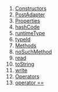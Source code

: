 1.  [Constructors](./PostAdapter-class#constructors.md)
2.  [PostAdapter](./PostAdapter/PostAdapter.md)
3.  [Properties](./PostAdapter-class#instance-properties.md)
4.  [hashCode](./PostAdapter/hashCode.md)
5.  [runtimeType](https://api.flutter.dev/flutter/dart-core/Object/runtimeType.html)
6.  [typeId](./PostAdapter/typeId.md)
7.  [Methods](./PostAdapter-class#instance-methods.md)
8.  [noSuchMethod](https://api.flutter.dev/flutter/dart-core/Object/noSuchMethod.html)
9.  [read](./PostAdapter/read.md)
10. [toString](https://api.flutter.dev/flutter/dart-core/Object/toString.html)
11. [write](./PostAdapter/write.md)
12. [Operators](./PostAdapter-class#operators.md)
13. [operator
    ==](./PostAdapter/operator_equals.md)
